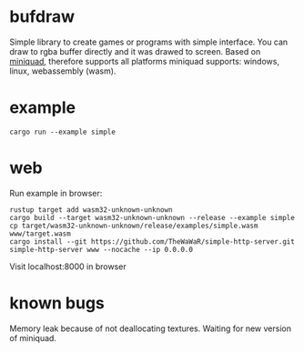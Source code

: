 # bufdraw

Simple library to create games or programs with simple interface. You can draw to rgba buffer directly and it was drawed to screen. Based on [miniquad](https://github.com/not-fl3/miniquad), therefore supports all platforms miniquad supports: windows, linux, webassembly (wasm).

# example

```
cargo run --example simple
```

# web

Run example in browser:

```
rustup target add wasm32-unknown-unknown
cargo build --target wasm32-unknown-unknown --release --example simple
cp target/wasm32-unknown-unknown/release/examples/simple.wasm www/target.wasm
cargo install --git https://github.com/TheWaWaR/simple-http-server.git
simple-http-server www --nocache --ip 0.0.0.0
```

Visit localhost:8000 in browser

# known bugs

Memory leak because of not deallocating textures. Waiting for new version of miniquad.